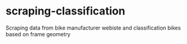 # scraping-classification
Scraping data from bike manufacturer webiste and classification bikes based on frame geometry
